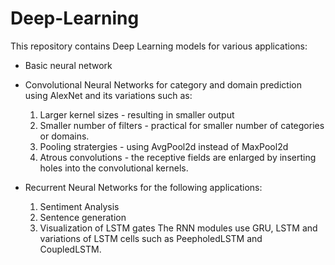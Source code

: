 # Deep-Learning

This repository contains Deep Learning models for various applications:
- Basic neural network

- Convolutional Neural Networks for category and domain prediction using AlexNet and its variations such as:
  1. Larger kernel sizes - resulting in smaller output
  2. Smaller number of filters - practical for smaller number of categories or domains.
  3. Pooling stratergies - using AvgPool2d instead of MaxPool2d
  4. Atrous convolutions - the receptive fields are enlarged by inserting holes into the convolutional kernels.
  
- Recurrent Neural Networks for the following applications:
  1. Sentiment Analysis 
  2. Sentence generation
  3. Visualization of LSTM gates
  The RNN modules use GRU, LSTM and variations of LSTM cells such as PeepholedLSTM and CoupledLSTM.
